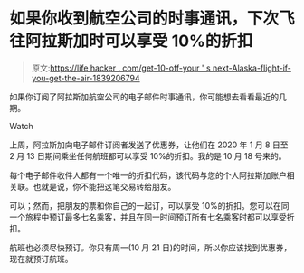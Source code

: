 # 如果你收到航空公司的时事通讯，下次飞往阿拉斯加时可以享受 10%的折扣

> 原文:[https://life hacker . com/get-10-off-your ' s next-Alaska-flight-if-you-get-the-air-1839206794](https://lifehacker.com/get-10-off-your-next-alaska-flight-if-you-get-the-airl-1839206794)

如果你订阅了阿拉斯加航空公司的电子邮件时事通讯，你可能想去看看最近的几期。

Watch

上周，阿拉斯加向电子邮件订阅者发送了优惠券，让他们在 2020 年 1 月 8 日至 2 月 13 日期间乘坐任何航班都可以享受 10%的折扣。我的是 10 月 18 号来的。

每个电子邮件收件人都有一个唯一的折扣代码，该代码与您的个人阿拉斯加账户相关联。也就是说，你不能把这笔交易转给朋友。

可以；然而，把朋友的票和你自己的一起订，可以享受 10%的折扣。您可以在同一个旅程中预订最多七名乘客，并且在同一时间预订所有七名乘客时都可以享受折扣。

航班也必须尽快预订。你只有周一(10 月 21 日)的时间，所以你应该找到优惠券，现在就预订航班。